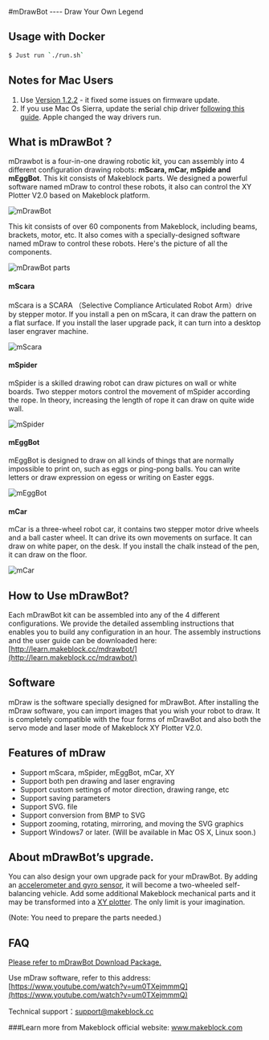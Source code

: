 #mDrawBot ---- Draw Your Own Legend

## Usage with Docker

```bash
$ Just run `./run.sh`
```

## Notes for Mac Users

1. Use [Version 1.2.2](http://download.makeblock.com/mdraw/mDraw_V1.2.2_mac.app.zip) - it fixed some issues on firmware update.
2. If you use Mac Os Sierra, update the serial chip driver [following this guide](http://www.mblock.cc/posts/run-makeblock-ch340-ch341-on-mac-os-sierra). Apple changed the way drivers run.


## What is mDrawBot ?

mDrawbot is a four-in-one drawing robotic kit, you can assembly into 4 different configuration drawing robots: **mScara, mCar, mSpide and mEggBot**. This kit consists of Makeblock parts. We designed a powerful software named mDraw to control these robots, it also can control the XY Plotter V2.0 based on Makeblock platform.

![mDrawBot](http://learn.makeblock.cc/cn/wp-content/uploads/2015/08/B17.png)

This kit consists of over 60 components from Makeblock, including beams, brackets, motor, etc. It also comes with a specially-designed software named mDraw to control these robots. Here's the picture of all the components.

![mDrawBot parts](http://learn.makeblock.com/cn/wp-content/uploads/2015/08/B02.png)

#### **mScara**

mScara is a SCARA （Selective Compliance Articulated Robot Arm）drive by stepper motor. If you install a pen on mScara, it can draw the pattern on a flat surface. If you install the laser upgrade pack, it can turn into a desktop laser engraver machine.

![mScara](https://ksr-ugc.imgix.net/assets/003/432/915/324ed686cdb7fce96d418152848a8aea_original.gif?v=1426240502&w=700&h=&fit=max&auto=format&q=92&s=05da7bbe775b6da861365368d802d1ea)

#### **mSpider**

mSpider is a skilled drawing robot can draw pictures on wall or white boards. Two stepper motors control the movement of mSpider according the rope. In theory, increasing the length of rope it can draw on quite wide wall.

![mSpider](https://ksr-ugc.imgix.net/assets/003/427/605/a244936d7b1c613531befbd193fe4c0b_original.gif?v=1426169539&w=700&h=&fit=max&auto=format&q=92&s=4f6659e51d5f41890f7b90965750feaa)

#### **mEggBot**

mEggBot is designed to draw on all kinds of things that are normally impossible to print on, such as eggs or ping-pong balls. You can write letters or draw expression on egess or writing on Easter eggs.

![mEggBot](https://ksr-ugc.imgix.net/assets/003/427/608/dae079a6d017019e8e3345e7f2eb23e7_original.gif?v=1426169576&w=700&h=&fit=max&auto=format&q=92&s=9433df00326562b686fa748f98783d5a)

#### **mCar**

mCar is a three-wheel robot car, it contains two stepper motor drive wheels and a ball caster wheel. It can drive its own movements on surface. It can draw on white paper, on the desk. If you install the chalk instead of the pen, it can draw on the floor.

![mCar](https://ksr-ugc.imgix.net/assets/003/427/650/40e345b7722cc8968147957a29bbde88_original.gif?v=1426170301&w=700&h=&fit=max&auto=format&q=92&s=4fbb7a0331a44c49365210776bb21679)

## How to Use mDrawBot?

Each mDrawBot kit can be assembled into any of the 4 different configurations. We provide the detailed assembling instructions that enables you to build any configuration in an hour.
The assembly instructions and the user guide can be downloaded here: [http://learn.makeblock.cc/mdrawbot/](http://learn.makeblock.cc/mdrawbot/)

## Software

mDraw is the software specially designed for mDrawBot. After installing the mDraw software, you can import images that you wish your robot to draw. It is completely compatible with the four forms of mDrawBot and also both the servo mode and laser mode of Makeblock XY Plotter V2.0.

## Features of mDraw

 - Support mScara, mSpider, mEggBot, mCar, XY
 - Support both pen drawing and laser engraving
 - Support custom settings of motor direction, drawing range, etc
 - Support saving parameters
 - Support SVG. file
 - Support conversion from BMP to SVG
 - Support zooming, rotating, mirroring, and moving the SVG graphics
 - Support Windows7 or later. (Will be available in Mac OS X, Linux soon.)

## About mDrawBot’s upgrade.

You can also design your own upgrade pack for your mDrawBot. By adding an [accelerometer and gyro sensor](http://www.makeblock.cc/me-3-axis-accelerometer-and-gyro-sensor/), it will become a two-wheeled self-balancing vehicle. Add some additional Makeblock mechanical parts and it may be transformed into a [XY plotter](http://www.makeblock.cc/xy-plotter-robot-kit-v2-0-with-electronic/). The only limit is your imagination.

(Note: You need to prepare the parts needed.)

## FAQ

[Please refer to mDrawBot Download Package.](http://learn.makeblock.cc/mdrawbot/)

Use mDraw software, refer to this address: [https://www.youtube.com/watch?v=um0TXejmmmQ](https://www.youtube.com/watch?v=um0TXejmmmQ)

Technical support：[support@makeblock.cc](mailto:support.makeblock.cc)

###Learn more from Makeblock official website: www.makeblock.com
